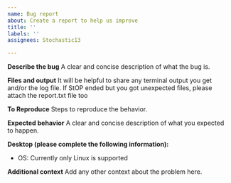 ```yaml
---
name: Bug report
about: Create a report to help us improve
title: ''
labels: ''
assignees: Stochastic13

---
```


**Describe the bug**
A clear and concise description of what the bug is.

**Files and output**
 It will be helpful to share any terminal output you get and/or the log file. If StOP ended but you got unexpected files, please attach the report.txt file too

**To Reproduce**
Steps to reproduce the behavior. 

**Expected behavior**
A clear and concise description of what you expected to happen.

**Desktop (please complete the following information):**
 - OS: Currently only Linux is supported

**Additional context**
Add any other context about the problem here.
